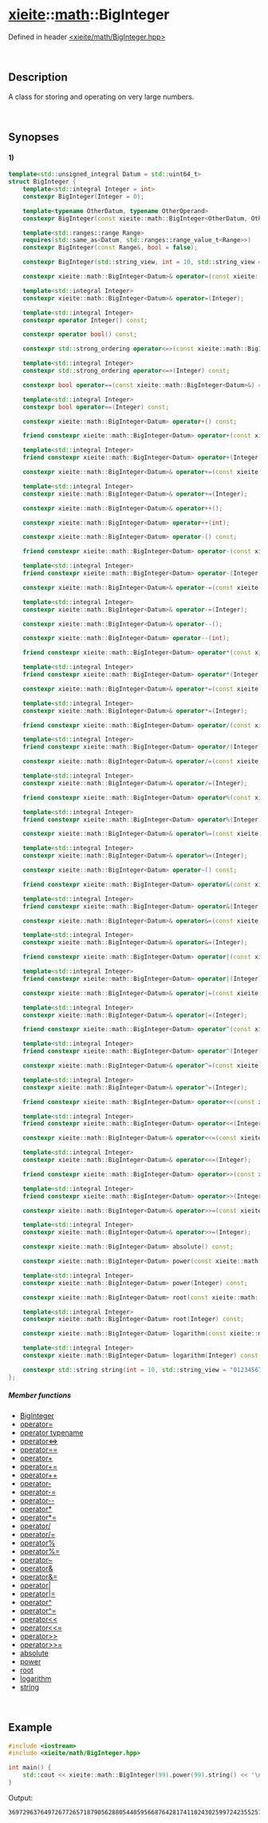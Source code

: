 # [xieite](../xieite.md)\:\:[math](../math.md)\:\:BigInteger
Defined in header [<xieite/math/BigInteger.hpp>](../../include/xieite/math/BigInteger.hpp)

&nbsp;

## Description
A class for storing and operating on very large numbers.

&nbsp;

## Synopses
#### 1)
```cpp
template<std::unsigned_integral Datum = std::uint64_t>
struct BigInteger {
    template<std::integral Integer = int>
    constexpr BigInteger(Integer = 0);

    template<typename OtherDatum, typename OtherOperand>
    constexpr BigInteger(const xieite::math::BigInteger<OtherDatum, OtherOperand>&);

    template<std::ranges::range Range>
    requires(std::same_as<Datum, std::ranges::range_value_t<Range>>)
    constexpr BigInteger(const Range&, bool = false);

    constexpr BigInteger(std::string_view, int = 10, std::string_view = "0123456789abcdefghijklmnopqrstuvwxyz", char = '-');

    constexpr xieite::math::BigInteger<Datum>& operator=(const xieite::math::BigInteger<Datum>&);

    template<std::integral Integer>
    constexpr xieite::math::BigInteger<Datum>& operator=(Integer);

    template<std::integral Integer>
    constexpr operator Integer() const;

    constexpr operator bool() const;

    constexpr std::strong_ordering operator<=>(const xieite::math::BigInteger<Datum>&) const;

    template<std::integral Integer>
    constexpr std::strong_ordering operator<=>(Integer) const;

    constexpr bool operator==(const xieite::math::BigInteger<Datum>&) const;

    template<std::integral Integer>
    constexpr bool operator==(Integer) const;

    constexpr xieite::math::BigInteger<Datum> operator+() const;

    friend constexpr xieite::math::BigInteger<Datum> operator+(const xieite::math::BigInteger<Datum>&) const;

    template<std::integral Integer>
    friend constexpr xieite::math::BigInteger<Datum> operator+(Integer) const;

    constexpr xieite::math::BigInteger<Datum>& operator+=(const xieite::math::BigInteger<Datum>&);

    template<std::integral Integer>
    constexpr xieite::math::BigInteger<Datum>& operator+=(Integer);

    constexpr xieite::math::BigInteger<Datum>& operator++();

    constexpr xieite::math::BigInteger<Datum> operator++(int);

    constexpr xieite::math::BigInteger<Datum> operator-() const;

    friend constexpr xieite::math::BigInteger<Datum> operator-(const xieite::math::BigInteger<Datum>&) const;

    template<std::integral Integer>
    friend constexpr xieite::math::BigInteger<Datum> operator-(Integer) const;

    constexpr xieite::math::BigInteger<Datum>& operator-=(const xieite::math::BigInteger<Datum>&);

    template<std::integral Integer>
    constexpr xieite::math::BigInteger<Datum>& operator-=(Integer);

    constexpr xieite::math::BigInteger<Datum>& operator--();

    constexpr xieite::math::BigInteger<Datum> operator--(int);

    friend constexpr xieite::math::BigInteger<Datum> operator*(const xieite::math::BigInteger<Datum>&) const;

    template<std::integral Integer>
    friend constexpr xieite::math::BigInteger<Datum> operator*(Integer) const;

    constexpr xieite::math::BigInteger<Datum>& operator*=(const xieite::math::BigInteger<Datum>&);

    template<std::integral Integer>
    constexpr xieite::math::BigInteger<Datum>& operator*=(Integer);

    friend constexpr xieite::math::BigInteger<Datum> operator/(const xieite::math::BigInteger<Datum>&) const;

    template<std::integral Integer>
    friend constexpr xieite::math::BigInteger<Datum> operator/(Integer) const;

    constexpr xieite::math::BigInteger<Datum>& operator/=(const xieite::math::BigInteger<Datum>&);

    template<std::integral Integer>
    constexpr xieite::math::BigInteger<Datum>& operator/=(Integer);

    friend constexpr xieite::math::BigInteger<Datum> operator%(const xieite::math::BigInteger<Datum>&) const;

    template<std::integral Integer>
    friend constexpr xieite::math::BigInteger<Datum> operator%(Integer) const;

    constexpr xieite::math::BigInteger<Datum>& operator%=(const xieite::math::BigInteger<Datum>&);

    template<std::integral Integer>
    constexpr xieite::math::BigInteger<Datum>& operator%=(Integer);

    constexpr xieite::math::BigInteger<Datum> operator~() const;

    friend constexpr xieite::math::BigInteger<Datum> operator&(const xieite::math::BigInteger<Datum>&) const;

    template<std::integral Integer>
    friend constexpr xieite::math::BigInteger<Datum> operator&(Integer) const;

    constexpr xieite::math::BigInteger<Datum>& operator&=(const xieite::math::BigInteger<Datum>&);

    template<std::integral Integer>
    constexpr xieite::math::BigInteger<Datum>& operator&=(Integer);

    friend constexpr xieite::math::BigInteger<Datum> operator|(const xieite::math::BigInteger<Datum>&) const;

    template<std::integral Integer>
    friend constexpr xieite::math::BigInteger<Datum> operator|(Integer) const;

    constexpr xieite::math::BigInteger<Datum>& operator|=(const xieite::math::BigInteger<Datum>&);

    template<std::integral Integer>
    constexpr xieite::math::BigInteger<Datum>& operator|=(Integer);

    friend constexpr xieite::math::BigInteger<Datum> operator^(const xieite::math::BigInteger<Datum>&) const;

    template<std::integral Integer>
    friend constexpr xieite::math::BigInteger<Datum> operator^(Integer) const;

    constexpr xieite::math::BigInteger<Datum>& operator^=(const xieite::math::BigInteger<Datum>&);

    template<std::integral Integer>
    constexpr xieite::math::BigInteger<Datum>& operator^=(Integer);

    friend constexpr xieite::math::BigInteger<Datum> operator<<(const xieite::math::BigInteger<Datum>&) const;

    template<std::integral Integer>
    friend constexpr xieite::math::BigInteger<Datum> operator<<(Integer) const;

    constexpr xieite::math::BigInteger<Datum>& operator<<=(const xieite::math::BigInteger<Datum>&);

    template<std::integral Integer>
    constexpr xieite::math::BigInteger<Datum>& operator<<=(Integer);

    friend constexpr xieite::math::BigInteger<Datum> operator>>(const xieite::math::BigInteger<Datum>&) const;

    template<std::integral Integer>
    friend constexpr xieite::math::BigInteger<Datum> operator>>(Integer) const;

    constexpr xieite::math::BigInteger<Datum>& operator>>=(const xieite::math::BigInteger<Datum>&);

    template<std::integral Integer>
    constexpr xieite::math::BigInteger<Datum>& operator>>=(Integer);

    constexpr xieite::math::BigInteger<Datum> absolute() const;

    constexpr xieite::math::BigInteger<Datum> power(const xieite::math::BigInteger<Datum>&) const;

    template<std::integral Integer>
    constexpr xieite::math::BigInteger<Datum> power(Integer) const;

    constexpr xieite::math::BigInteger<Datum> root(const xieite::math::BigInteger<Datum>&) const;

    template<std::integral Integer>
    constexpr xieite::math::BigInteger<Datum> root(Integer) const;

    constexpr xieite::math::BigInteger<Datum> logarithm(const xieite::math::BigInteger<Datum>&) const;

    template<std::integral Integer>
    constexpr xieite::math::BigInteger<Datum> logarithm(Integer) const;

    constexpr std::string string(int = 10, std::string_view = "0123456789abcdefghijklmnopqrstuvwxyz", char = '-') const;
};
```
##### Member functions
- [BigInteger](./BigInteger/constructor.md)
- [operator=](./BigInteger/operatorAssign.md)
- [operator typename](./BigInteger/operatorCast.md)
- [operator<=>](./BigInteger/operatorSpaceship.md)
- [operator==](./BigInteger/operatorEqual.md)
- [operator+](./BigInteger/operatorAdd.md)
- [operator+=](./BigInteger/operatorAddAssign.md)
- [operator++](./BigInteger/operatorIncrement.md)
- [operator-](./BigInteger/operatorSubtract.md)
- [operator-=](./BigInteger/operatorSubtractAssign.md)
- [operator--](./BigInteger/operatorDecrement.md)
- [operator*](./BigInteger/operatorMultiply.md)
- [operator*=](./BigInteger/operatorMultiplyAssign.md)
- [operator/](./BigInteger/operatorDivide.md)
- [operator/=](./BigInteger/operatorDivideAssign.md)
- [operator%](./BigInteger/operatorModulo.md)
- [operator%=](./BigInteger/operatorModuloAssign.md)
- [operator~](./BigInteger/operatorBitwiseNot.md)
- [operator&](./BigInteger/operatorBitwiseAnd.md)
- [operator&=](./BigInteger/operatorBitwiseNotAssign.md)
- [operator|](./BigInteger/operatorBitwiseOr.md)
- [operator|=](./BigInteger/operatorBitwiseOrAssign.md)
- [operator^](./BigInteger/operatorBitwiseXor.md)
- [operator^=](./BigInteger/operatorBitwiseXorAssign.md)
- [operator<<](./BigInteger/operatorBitwiseShiftLeft.md)
- [operator<<=](./BigInteger/operatorBitwiseShiftLeftAssign.md)
- [operator>>](./BigInteger/operatorBitwiseShiftRight.md)
- [operator>>=](./BigInteger/operatorBitwiseShiftRightAssign.md)
- [absolute](./BigInteger/absolute.md)
- [power](./BigInteger/power.md)
- [root](./BigInteger/root.md)
- [logarithm](./BigInteger/logarithm.md)
- [string](./BigInteger/string.md)

&nbsp;

## Example
```cpp
#include <iostream>
#include <xieite/math/BigInteger.hpp>

int main() {
    std::cout << xieite::math::BigInteger(99).power(99).string() << '\n';
}
```
Output:
```
369729637649726772657187905628805440595668764281741102430259972423552570455277523421410650010128232727940978889548326540119429996769494359451621570193644014418071060667659301384999779999159200499899
```
